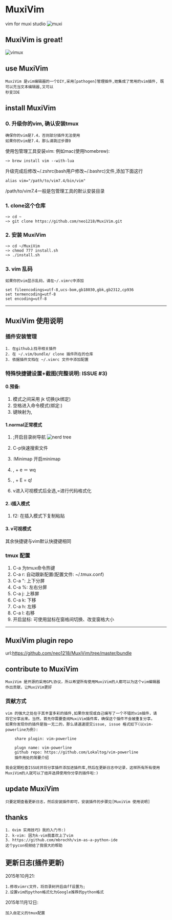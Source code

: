 # MuxiVim
vim for muxi studio
![muxi](https://avatars2.githubusercontent.com/u/10476331?v=3&s=200)

## MuxiVim is great!
![vimux](http://7xj431.com1.z0.glb.clouddn.com/ppp) <br/>

## use MuxiVim

    MuxiVim 是vim编辑器的一个DIY,采用[pathogen]管理插件,她集成了常用的vim插件, 既可以充当文本编辑器,又可以
    秒变IDE

## install MuxiVim
### 0. 升级你的vim, 确认安装tmux

    确保你的vim是7.4，否则部分插件无法使用
    如果你的vim是7.4，那么请跳过步骤0

使用包管理工具安装vim: 例如mac(使用homebrew):

    ~> brew install vim --with-lua

升级完成后修改~/.zshrc(bash用户修改~/.bashrc)文件,添加下面这行

    alias vim="/path/to/vim7.4/bin/vim"

/path/to/vim7.4一般是包管理工具的默认安装目录

### 1. clone这个仓库

    ~> cd ~
    ~> git clone https://github.com/neo1218/MuxiVim.git

### 2. 安装 MuxiVim

    ~> cd ~/MuxiVim
    ~> chmod 777 install.sh
    ~> ./install.sh

### 3. vim 乱码

    如果你的vim显示乱码，请在~/.vimrc中添加

    set fileencodings=utf-8,ucs-bom,gb18030,gbk,gb2312,cp936
    set termencoding=utf-8
    set encoding=utf-8

<hr/>

## MuxiVim 使用说明
### 插件安装管理

    1. 在github上找寻相关插件
    2. 在 ~/.vim/bundle/ clone 插件所在的仓库
    3. 依据插件文档在 ~/.vimrc 文件中添加配置

### 特殊快捷键设置+截图(完整说明: ISSUE #3)
#### 0.预备:

1. 模式之间采用 jk 切换(jk绑定<esc>)
2. <space>空格进入命令模式(<space>绑定:)
3. <leader>键映射为,

#### 1.normal正常模式

1. ;开启目录树导航
![nerd tree](http://7xj431.com1.z0.glb.clouddn.com/nerdtree)

2. C-p快速搜索文件
![]()

3. :Minimap 开启minimap
![]()

4. , + e ＝ wq
5. , + E = q!
6. v进入可视模式后全选,=进行代码格式化
![]()

#### 2. i插入模式

1. f2: 在插入模式下复制粘贴
![]()

#### 3. v可视模式
其余快捷键与vim默认快捷键相同

### tmux 配置

1. C-a 为tmux命令热键
2. C-a r: 自动跟新配置(配置文件: ~/.tmux.conf)
3. C-a ": 上下分屏
4. C-a %: 左右分屏
5. C-a j: 上移屏
6. C-a k: 下移
7. C-a h: 左移
8. C-a l: 右移
9. 开启鼠标: 可使用鼠标在窗格间切换、改变窗格大小

<hr/>

## MuxiVim plugin repo
url:https://github.com/neo1218/MuxiVim/tree/master/bundle <br/>

## contribute to MuxiVim

    MuxiVim 是开源的采用GPL协议，所以希望所有使用MuxiVim的人都可以为这个vim编辑器
    作出贡献，让MuxiVim更好

### 贡献方式

    vim 的强大之处在于其丰富多彩的插件,如果你发现或自己编写了一个不错的vim插件，请
    将它分享出来。当然，首先你需要查阅MuxiVim插件库，确保这个插件不会被重复分享。
    如果你发现你的插件是独一无二的，那么请速速提交issue, issue 格式如下(以vim-powerline为例):

        share plugin: vim-powerline

        plugn name: vim-powerline
        github repo: https://github.com/Lokaltog/vim-powerline
        插件用处的简要介绍

    我会定期检查ISSUE并将分享插件添加进插件库,然后在更新日志中记录，这样所有所有使用
    MuxiVim的人就可以了结并选择使用你分享的插件啦:)


## update MuxiVim

    只要定期查看更新日志，然后安装插件即可，安装插件的步骤见[MuxiVim 使用说明]

## thanks

    1. 《vim 实用技巧》我的入门书:)
    2. k-vim: 因为k-vim我喜欢上了vim
    3. https://github.com/mbrochh/vim-as-a-python-ide
    这个pycon视频给了我很大的帮助


## 更新日志(插件更新)
2015年10月21:

    1.修改vimrc文件，将目录树开启由ff设置为;
    2.设置vim的python格式化为Google推荐的python格式

2015年11月12日:

	加入自定义的tmux配置
